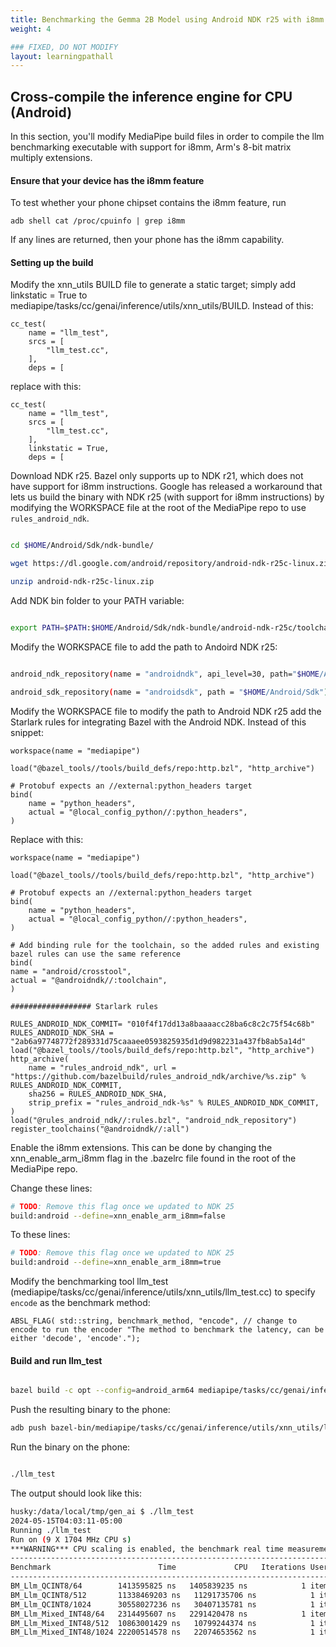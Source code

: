 ```yaml
---
title: Benchmarking the Gemma 2B Model using Android NDK r25 with i8mm
weight: 4

### FIXED, DO NOT MODIFY
layout: learningpathall
---
```


## Cross-compile the inference engine for CPU (Android)

In this section, you'll modify MediaPipe build files in order to compile the llm benchmarking executable with support for i8mm, Arm's 8-bit matrix multiply extensions.

#### Ensure that your device has the i8mm feature

To test whether your phone chipset contains the i8mm feature, run

```
adb shell cat /proc/cpuinfo | grep i8mm
```

If any lines are returned, then your phone has the i8mm capability.


#### Setting up the build

Modify the xnn_utils BUILD file to generate a static target; simply add linkstatic = True to mediapipe/tasks/cc/genai/inference/utils/xnn_utils/BUILD. Instead of this:

```
cc_test(
    name = "llm_test",
    srcs = [
        "llm_test.cc",
    ],
    deps = [
```

replace with this:

```
cc_test(
    name = "llm_test",
    srcs = [
        "llm_test.cc",
    ],
    linkstatic = True,
    deps = [
```

Download NDK r25. Bazel only supports up to NDK r21, which does not have support for i8mm instructions. Google has released a workaround that lets us build the binary with NDK r25 (with support for i8mm instructions) by modifying the WORKSPACE file at the root of the MediaPipe repo to use `rules_android_ndk`.

```bash

cd $HOME/Android/Sdk/ndk-bundle/

wget https://dl.google.com/android/repository/android-ndk-r25c-linux.zip

unzip android-ndk-r25c-linux.zip

```

Add NDK bin folder to your PATH variable:

```bash

export PATH=$PATH:$HOME/Android/Sdk/ndk-bundle/android-ndk-r25c/toolchains/llvm/prebuilt/linux-x86_64/bin/

```

Modify the WORKSPACE file to add the path to Andoird NDK r25:

```bash

android_ndk_repository(name = "androidndk", api_level=30, path="$HOME/Android/Sdk/ndk-bundle/android-ndk-r25c")

android_sdk_repository(name = "androidsdk", path = "$HOME/Android/Sdk")

```

Modify the WORKSPACE file to modify the path to Android NDK r25 add the Starlark rules for integrating Bazel with the Android NDK. Instead of this snippet:

```
workspace(name = "mediapipe")

load("@bazel_tools//tools/build_defs/repo:http.bzl", "http_archive")

# Protobuf expects an //external:python_headers target
bind(
    name = "python_headers",
    actual = "@local_config_python//:python_headers",
)
```

Replace with this:

```
workspace(name = "mediapipe")

load("@bazel_tools//tools/build_defs/repo:http.bzl", "http_archive")

# Protobuf expects an //external:python_headers target
bind(
    name = "python_headers",
    actual = "@local_config_python//:python_headers",
)

# Add binding rule for the toolchain, so the added rules and existing bazel rules can use the same reference
bind(
name = "android/crosstool",
actual = "@androidndk//:toolchain",
)

################## Starlark rules

RULES_ANDROID_NDK_COMMIT= "010f4f17dd13a8baaaacc28ba6c8c2c75f54c68b"
RULES_ANDROID_NDK_SHA = "2ab6a97748772f289331d75caaaee0593825935d1d9d982231a437fb8ab5a14d"
load("@bazel_tools//tools/build_defs/repo:http.bzl", "http_archive")
http_archive(
	name = "rules_android_ndk", url = "https://github.com/bazelbuild/rules_android_ndk/archive/%s.zip" % RULES_ANDROID_NDK_COMMIT,
	sha256 = RULES_ANDROID_NDK_SHA,
	strip_prefix = "rules_android_ndk-%s" % RULES_ANDROID_NDK_COMMIT,
)
load("@rules_android_ndk//:rules.bzl", "android_ndk_repository")
register_toolchains("@androidndk//:all")
```

Enable the i8mm extensions. This can be done by changing the xnn_enable_arm_i8mm flag in the .bazelrc file found in the root of the MediaPipe repo.

Change these lines:

```bash
# TODO: Remove this flag once we updated to NDK 25
build:android --define=xnn_enable_arm_i8mm=false
```

To these lines:

```bash
# TODO: Remove this flag once we updated to NDK 25
build:android --define=xnn_enable_arm_i8mm=true
```

Modify the benchmarking tool llm_test (mediapipe/tasks/cc/genai/inference/utils/xnn_utils/llm_test.cc) to specify `encode` as the benchmark method:

```
ABSL_FLAG( std::string, benchmark_method, "encode", // change to encode to run the encoder "The method to benchmark the latency, can be either 'decode', 'encode'.");
```

#### Build and run llm_test

```bash

bazel build -c opt --config=android_arm64 mediapipe/tasks/cc/genai/inference/utils/xnn_utils:llm_test

```

Push the resulting binary to the phone:

```bash
adb push bazel-bin/mediapipe/tasks/cc/genai/inference/utils/xnn_utils/llm_test /data/local/tmp/gen_ai
```

Run the binary on the phone:

```bash

./llm_test

```

The output should look like this:

```bash
husky:/data/local/tmp/gen_ai $ ./llm_test
2024-05-15T04:03:11-05:00
Running ./llm_test
Run on (9 X 1704 MHz CPU s)
***WARNING*** CPU scaling is enabled, the benchmark real time measurements may be noisy and will incur extra overhead.
----------------------------------------------------------------------------------
Benchmark                        Time             CPU   Iterations UserCounters...
----------------------------------------------------------------------------------
BM_Llm_QCINT8/64        1413595825 ns   1405839235 ns            1 items_per_second=45.5244/s
BM_Llm_QCINT8/512       11338469203 ns   11291735706 ns            1 items_per_second=45.3429/s
BM_Llm_QCINT8/1024      30558027236 ns   30407135781 ns            1 items_per_second=33.6763/s
BM_Llm_Mixed_INT48/64   2314495607 ns   2291420478 ns            1 items_per_second=27.9303/s
BM_Llm_Mixed_INT48/512  10863001429 ns   10799244374 ns            1 items_per_second=47.4107/s
BM_Llm_Mixed_INT48/1024 22200514578 ns   22074653562 ns            1 items_per_second=46.388/s
```


